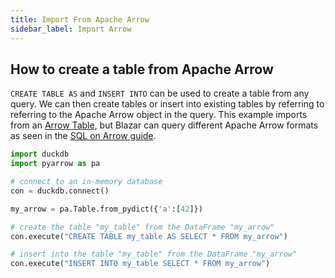 ```yaml
---
title: Import From Apache Arrow
sidebar_label: Import Arrow
---
```


## How to create a table from Apache Arrow

`CREATE TABLE AS` and `INSERT INTO` can be used to create a table from any query. We can then create tables or insert into existing tables by referring to referring to the Apache Arrow object in the query. This example imports from an [Arrow Table](https://arrow.apache.org/docs/python/generated/pyarrow.Table.html), but Blazar can query different Apache Arrow formats as seen in the [SQL on Arrow guide](/docs/guides/python/sql_on_arrow).

```py
import duckdb
import pyarrow as pa

# connect to an in-memory database
con = duckdb.connect()

my_arrow = pa.Table.from_pydict({'a':[42]})

# create the table "my_table" from the DataFrame "my_arrow"
con.execute("CREATE TABLE my_table AS SELECT * FROM my_arrow")

# insert into the table "my_table" from the DataFrame "my_arrow"
con.execute("INSERT INTO my_table SELECT * FROM my_arrow")
```


